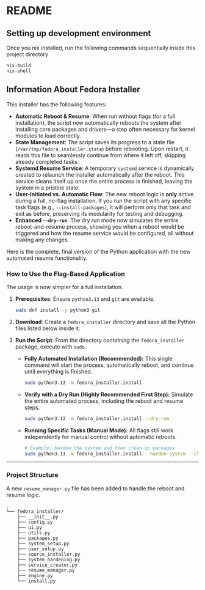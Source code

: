 # README

## Setting up development environment

Once you nix installed, run the following commands sequentially inside this project directory

```shell
nix-build
nix-shell
```

## Information About Fedora Installer

This installer has the following features:

- **Automatic Reboot & Resume**: When run without flags (for a full installation), the script now automatically reboots the system after installing core packages and drivers—a step often necessary for kernel modules to load correctly.
- **State Management**: The script saves its progress to a state file (`/var/tmp/fedora_installer.state`) before rebooting. Upon restart, it reads this file to seamlessly continue from where it left off, skipping already completed tasks.
- **Systemd Resume Service**: A temporary `systemd` service is dynamically created to relaunch the installer automatically after the reboot. This service cleans itself up once the entire process is finished, leaving the system in a pristine state.
- **User-Initiated vs. Automatic Flow**: The new reboot logic is **only** active during a full, no-flag installation. If you run the script with any specific task flags (e.g., `--install-packages`), it will perform only that task and exit as before, preserving its modularity for testing and debugging.
- **Enhanced `--dry-run`**: The dry run mode now simulates the entire reboot-and-resume process, showing you when a reboot would be triggered and how the resume service would be configured, all without making any changes.

Here is the complete, final version of the Python application with the new automated resume functionality.

### How to Use the Flag-Based Application

The usage is now simpler for a full installation.

1.  **Prerequisites**: Ensure `python3.13` and `git` are available.

    ```bash
    sudo dnf install -y python3 git
    ```

2.  **Download**: Create a `fedora_installer` directory and save all the Python files listed below inside it.

3.  **Run the Script**: From the directory _containing_ the `fedora_installer` package, execute with `sudo`.
    - **Fully Automated Installation (Recommended):**
      This single command will start the process, automatically reboot, and continue until everything is finished.

      ```bash
      sudo python3.13 -m fedora_installer.install
      ```

    - **Verify with a Dry Run (Highly Recommended First Step):**
      Simulate the entire automated process, including the reboot and resume steps.

      ```bash
      sudo python3.13 -m fedora_installer.install --dry-run
      ```

    - **Running Specific Tasks (Manual Mode):**
      All flags still work independently for manual control without automatic reboots.
      ```bash
      # Example: Harden the system and then clean up packages
      sudo python3.13 -m fedora_installer.install --harden-system --cleanup
      ```

---

### Project Structure

A new `resume_manager.py` file has been added to handle the reboot and resume logic.

```
.
└── fedora_installer/
    ├── __init__.py
    ├── config.py
    ├── ui.py
    ├── utils.py
    ├── packages.py
    ├── system_setup.py
    ├── user_setup.py
    ├── source_installer.py
    ├── system_hardening.py
    ├── service_creator.py
    ├── resume_manager.py
    ├── engine.py
    └── install.py
```
